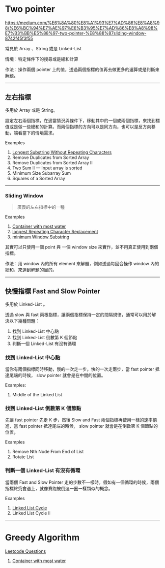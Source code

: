 # Two pointer
https://medium.com/%E6%8A%80%E8%A1%93%E7%AD%86%E8%A8%98/%E6%BC%94%E7%AE%97%E6%B3%95%E7%AD%86%E8%A8%98%E7%B3%BB%E5%88%97-two-pointer-%E8%88%87sliding-window-8742f45f3f55

常見於 Array 、String 或是 Linked-List 

情境：特定條件下的搜尋或是總和計算

作法：操作兩個 pointer 上的值，透過兩個指標的值再去做更多的運算或是判斷來解題。

---
## 左右指標
多用於 Array 或是 String。

設定左右兩個指標，在適當情況與條件下，移動其中的一個或兩個指標，來找到標值或是做一些總和的計算。而兩個指標的方向可以是同方向，也可以是反方向移動，端看當下的情境需求。

Examples
1. [Longest Substring Without Repeating Characters](/blind75//string/longestSubstringWithoutRepeatingCharacters.js)
2. Remove Duplicates from Sorted Array
3. Remove Duplicates from Sorted Array II
4. Two Sum II — Input array is sorted
5. Minimum Size Subarray Sum
6. Squares of a Sorted Array

---

### Sliding Window
>   廣義的左右指標中的一種

Examples
1. [Container with most water](/blind75///array//container-with-most-water.js)
2. [longest Repeating Character Replacement](/blind75///string//longestRepeatingCharacterReplacement.md)
3. [minimum Window Substring](/blind75/string/minimumWindowSubstring.md)

其實可以只使用一個 point 與 一個 window size 來實作，並不用真正使用到兩個指標。

作法：用 window 內的所有 element 來解題，例如透過每回合操作 window 內的總和，來達到解題的目的。


---
## 快慢指標 Fast and Slow Pointer
多用於 Linked-List 。

透過 slow 與 fast 兩根指標，讓兩個指標保持一定的間隔規律，通常可以用於解決以下幾種問題：
1. 找到 Linked-List 中心點
2. 找到 Linked-List 倒數第 K 個節點
3. 判斷一個 Linked-List 有沒有循環


### 找到 Linked-List 中心點
當你有兩個指標同時移動，慢的一次走一步，快的一次走兩步，當 fast pointer 抵達尾端的時候， slow pointer 就會是在中間的位置。

Examples:
1. Middle of the Linked List

### 找到 Linked-List 倒數第 K 個節點
先讓 fast pointer 先走 K 步，然後 Slow and Fast 兩個指標再使用一樣的速率前進，當 fast pointer 抵達尾端的時候， slow pointer 就會是在倒數第 K 個節點的位置。

Examples
1. Remove Nth Node From End of List
2. Rotate List


### 判斷一個 Linked-List 有沒有循環
當兩個 Fast and Slow Pointer 走的步數不一樣時，假如有一個循環的時候，兩個指標終究會遇上，就像賽跑被倒追一圈一樣類似的概念。

Examples
1. [Linked List Cycle](../blind75/linked-list/linked-list-cycle.md)
2. Linked List Cycle II

---

# Greedy Algorithm

[Leetcode Questions](https://leetcode.com/tag/greedy/)
1. [Container with most water](/blind75///array//container-with-most-water.js)
